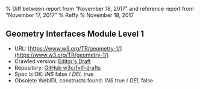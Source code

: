 % Diff between report from "November 18, 2017" and reference report from "November 17, 2017"
% Reffy
% November 18, 2017

## Geometry Interfaces Module Level 1

- URL: [https://www.w3.org/TR/geometry-1/](https://www.w3.org/TR/geometry-1/)
- Crawled version: [Editor's Draft](https://drafts.fxtf.org/geometry/)
- Repository: [GitHub w3c/fxtf-drafts](https://github.com/w3c/fxtf-drafts)
- Spec is OK: *INS* false / *DEL* true
- Obsolete WebIDL constructs found: *INS* true / *DEL* false


